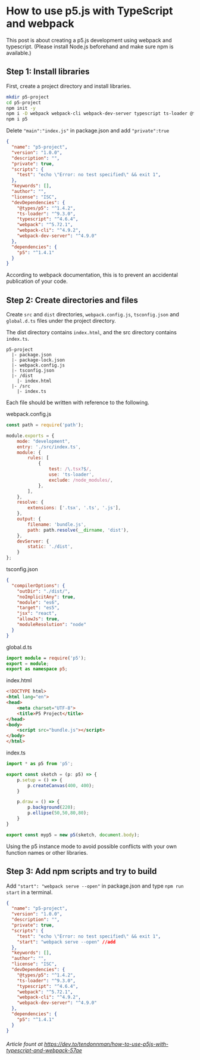 # How to use p5.js with TypeScript and webpack

This post is about creating a p5.js development using webpack and typescript. (Please install Node.js beforehand and make sure npm is available.)

## Step 1: Install libraries

First, create a project directory and install libraries.

~~~bash
mkdir p5-project
cd p5-project
npm init -y
npm i -D webpack webpack-cli webpack-dev-server typescript ts-loader @types/p5
npm i p5
~~~

Delete ``"main":"index.js"`` in package.json and add ``"private":true``

~~~json
{
  "name": "p5-project",
  "version": "1.0.0",
  "description": "",
  "private": true,
  "scripts": {
    "test": "echo \"Error: no test specified\" && exit 1",
  },
  "keywords": [],
  "author": "",
  "license": "ISC",
  "devDependencies": {
    "@types/p5": "^1.4.2",
    "ts-loader": "^9.3.0",
    "typescript": "^4.6.4",
    "webpack": "^5.72.1",
    "webpack-cli": "^4.9.2",
    "webpack-dev-server": "^4.9.0"
  },
  "dependencies": {
    "p5": "^1.4.1"
  }
}
~~~

According to webpack documentation, this is to prevent an accidental publication of your code.

## Step 2: Create directories and files

Create ``src`` and ``dist`` directories, ``webpack.config.js``, ``tsconfig.json`` and ``global.d.ts`` files under the project directory.

The dist directory contains ``index.html``, and the src directory contains ``index.ts``.

~~~
p5-project
  |- package.json
  |- package-lock.json
  |- webpack.config.js
  |- tsconfig.json
  |- /dist
    |- index.html
  |- /src
    |- index.ts
~~~

Each file should be written with reference to the following.

webpack.config.js

~~~javascript
const path = require('path');

module.exports = {
    mode: "development",
    entry: './src/index.ts',
    module: {
        rules: [
            {
                test: /\.tsx?$/,
                use: 'ts-loader',
                exclude: /node_modules/,
            },
        ],
    },
    resolve: {
        extensions: ['.tsx', '.ts', '.js'],
    },
    output: {
        filename: 'bundle.js',
        path: path.resolve(__dirname, 'dist'),
    },
    devServer: {
        static: './dist',
    }
};
~~~

tsconfig.json

~~~json
{
  "compilerOptions": {
    "outDir": "./dist/",
    "noImplicitAny": true,
    "module": "es6",
    "target": "es5",
    "jsx": "react",
    "allowJs": true,
    "moduleResolution": "node"
  }
}
~~~

global.d.ts

~~~typescript
import module = require('p5');
export = module;
export as namespace p5;
~~~

index.html

~~~html
<!DOCTYPE html>
<html lang="en">
<head>
    <meta charset="UTF-8">
    <title>P5 Project</title>
</head>
<body>
    <script src="bundle.js"></script>
</body>
</html>
~~~

index.ts

~~~typescript
import * as p5 from 'p5';

export const sketch = (p: p5) => {
    p.setup = () => {
        p.createCanvas(400, 400);
    }

    p.draw = () => {
        p.background(220);
        p.ellipse(50,50,80,80);
    }
}

export const myp5 = new p5(sketch, document.body);
~~~

Using the p5 instance mode to avoid possible conflicts with your own function names or other libraries.

## Step 3: Add npm scripts and try to build

Add ``"start": "webpack serve --open"`` in package.json and type ``npm run start`` in a terminal.

~~~json
{
  "name": "p5-project",
  "version": "1.0.0",
  "description": "",
  "private": true,
  "scripts": {
    "test": "echo \"Error: no test specified\" && exit 1",
    "start": "webpack serve --open" //add
  },
  "keywords": [],
  "author": "",
  "license": "ISC",
  "devDependencies": {
    "@types/p5": "^1.4.2",
    "ts-loader": "^9.3.0",
    "typescript": "^4.6.4",
    "webpack": "^5.72.1",
    "webpack-cli": "^4.9.2",
    "webpack-dev-server": "^4.9.0"
  },
  "dependencies": {
    "p5": "^1.4.1"
  }
}
~~~

###### Article fount at https://dev.to/tendonnman/how-to-use-p5js-with-typescript-and-webpack-57ae